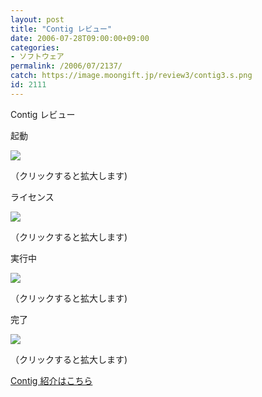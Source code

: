 ```yaml
---
layout: post
title: "Contig レビュー"
date: 2006-07-28T09:00:00+09:00
categories:
- ソフトウェア
permalink: /2006/07/2137/
catch: https://image.moongift.jp/review3/contig3.s.png
id: 2111
---
```

Contig レビュー  
<!--more-->

起動

  

[![](https://image.moongift.jp/review3/contig1.s.png)](https://image.moongift.jp/review3/contig1.png)  
  
（クリックすると拡大します)

  

ライセンス

  

[![](https://image.moongift.jp/review3/contig2.s.png)](https://image.moongift.jp/review3/contig2.png)  
  
（クリックすると拡大します)

  

実行中

  

[![](https://image.moongift.jp/review3/contig3.s.png)](https://image.moongift.jp/review3/contig3.png)  
  
（クリックすると拡大します)

  

完了

  

[![](https://image.moongift.jp/review3/contig4.s.png)](https://image.moongift.jp/review3/contig4.png)  
  
（クリックすると拡大します)

  

[Contig 紹介はこちら](http://fw.moongift.jp/intro/i-2128.html)

